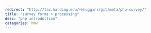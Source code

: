 ```yaml
---
redirect: "http://taz.harding.edu/~khuggins/git/meta/php-survey/"
title: "survey forms + processing"
desc: "php introduction"
categories: hmw
---
```


